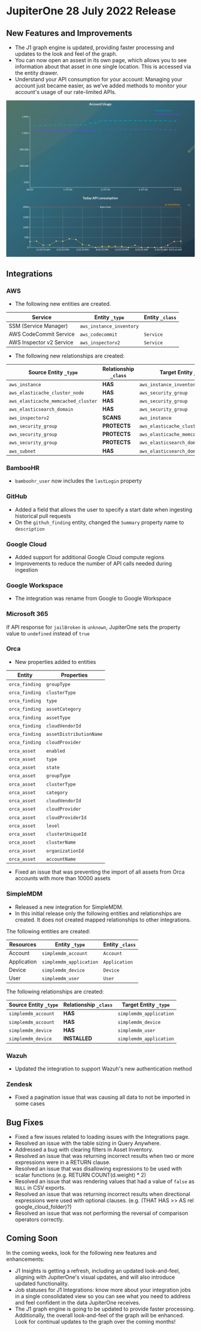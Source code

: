 # JupiterOne 28 July 2022 Release

## New Features and Improvements
-  The J1 graph engine is updated, providing faster processing and updates to the look and feel of the graph.
-  You can now open an assest in its own page, which allows you to see information about that asset in one single location. This is accessed via the entity drawer. 
-  Understand your API consumption for your account: Managing your account just became easier, as we've added methods to monitor your account's usage of our rate-limited APIs. 

![](../assets/ratelimiting.png)


## Integrations

### AWS
- The following new entities are created.

| Service                  | Entity `_type`            | Entity `_class` |
| ------------------------ | ------------------------- | --------------- |
| SSM (Service Manager)    | `aws_instance_inventory`  |                 |
| AWS CodeCommit Service   | `aws_codecommit`          | `Service`       |
| AWS Inspector v2 Service | `aws_inspectorv2`         | `Service`       |

- The following new relationships are created:

| Source Entity `_type`               | Relationship `_class` | Target Entity `_type`               |
| ----------------------------------- | --------------------- | ----------------------------------- |
| `aws_instance`                      | **HAS**               | `aws_instance_inventory`            |
| `aws_elasticache_cluster_node`      | **HAS**               | `aws_security_group`                |
| `aws_elasticache_memcached_cluster` | **HAS**               | `aws_security_group`                |
| `aws_elasticsearch_domain`          | **HAS**               | `aws_security_group`                |
| `aws_inspectorv2`                   | **SCANS**             | `aws_instance`                      |
| `aws_security_group`                | **PROTECTS**          | `aws_elasticache_cluster_node`      |
| `aws_security_group`                | **PROTECTS**          | `aws_elasticache_memcached_cluster` |
| `aws_security_group`                | **PROTECTS**          | `aws_elasticsearch_domain`          |
| `aws_subnet`                        | **HAS**               | `aws_elasticsearch_domain`          |

### BambooHR
- `bamboohr_user` now includes the `lastLogin` property

### GitHub
- Added a field that allows the user to specify a start date when ingesting historical pull requests
- On the `githuh_finding` entity, changed the `Summary` property name to `description`

### Google Cloud
- Added support for additional Google Cloud compute regions
- Improvements to reduce the number of API calls needed during ingestion

### Google Workspace
- The integration was rename from Google to Google Workspace

### Microsoft 365
If API response for `jailBroken` is `unknown`, JupiterOne sets the property value to `undefined` instead of `true`

### Orca
- New properties added to entities

| Entity         | Properties              |
| -------------- | ----------------------- |
| `orca_finding` | `groupType`             |
| `orca_finding` | `clusterType`           |
| `orca_finding` | `type`                  |
| `orca_finding` | `assetCategory`         |
| `orca_finding` | `assetType`             |
| `orca_finding` | `cloudVendorId`         |
| `orca_finding` | `assetDistributionName` |
| `orca_finding` | `cloudProvider`         |
| `orca_asset`   | `enabled`               |
| `orca_asset`   | `type`                  |
| `orca_asset`   | `state`                 |
| `orca_asset`   | `groupType`             |
| `orca_asset`   | `clusterType`           |
| `orca_asset`   | `category`              |
| `orca_asset`   | `cloudVendorId`         |
| `orca_asset`   | `cloudProvider`         |
| `orca_asset`   | `cloudProviderId`       |
| `orca_asset`   | `level`                 |
| `orca_asset`   | `clusterUniqueId`       |
| `orca_asset`   | `clusterName`           |
| `orca_asset`   | `organizationId`        |
| `orca_asset`   | `accountName`           |

- Fixed an issue that was preventing the import of all assets from Orca accounts with more than 10000 assets

### SimpleMDM
- Released a new integration for SimpleMDM.
- In this initial release only the following entities and relationships are created.  It does not created mapped relationships to other integrations.

The following entities are created:

| Resources   | Entity `_type`          | Entity `_class` |
| ----------- | ----------------------- | --------------- |
| Account     | `simplemdm_account`     | `Account`       |
| Application | `simplemdm_application` | `Application`   |
| Device      | `simplemdm_device`      | `Device`        |
| User        | `simplemdm_user`        | `User`          |

The following relationships are created:

| Source Entity `_type` | Relationship `_class` | Target Entity `_type`   |
| --------------------- | --------------------- | ----------------------- |
| `simplemdm_account`   | **HAS**               | `simplemdm_application` |
| `simplemdm_account`   | **HAS**               | `simplemdm_device`      |
| `simplemdm_device`    | **HAS**               | `simplemdm_user`        |
| `simplemdm_device`    | **INSTALLED**         | `simplemdm_application` |

### Wazuh
- Updated the integration to support Wazuh's new authentication method

### Zendesk
- Fixed a pagination issue that was causing all data to not be imported in some cases

## Bug Fixes
-  Fixed a few issues related to loading issues with the Integrations page. 
-  Resolved an issue with the table sizing in Query Anywhere. 
-  Addressed a bug with clearing filters in Asset Inventory.
-  Resolved an issue that was returning incorrect results when two or more expressions were in a RETURN clause.
-  Resolved an issue that was disallowing expressions to be used with scalar functions (e.g. RETURN COUNT(d.weight) * 2)
-  Resolved an issue that was rendering values that had a value of `false` as `NULL` in CSV exports.
-  Resolved an issue that was returning incorrect results when directional expressions were used with optional clauses. (e.g. (THAT HAS >> AS rel google_cloud_folder)?)
-  Resolved an issue that was not performing the reversal of comparison operators correctly. 

## Coming Soon

In the coming weeks, look for the following new features and enhancements:

- J1 Insights is getting a refresh, including an updated look-and-feel, aligning with JupiterOne's visual updates, and will also introduce updated functionality.
- Job statuses for J1 Integrations: know more about your integration jobs in a single consolidated view so you can see what you need to address and feel confident in the data JupiterOne receives.
- The J1 graph engine is going to be updated to provide faster processing. Additionally, the overall look-and-feel of the graph will be enhanced. Look for continual updates to the graph over the coming months!  

